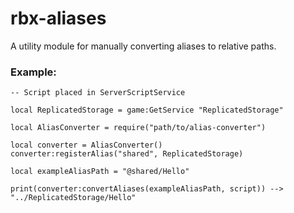 # rbx-aliases
A utility module for manually converting aliases to relative paths.

### Example:
```luau
-- Script placed in ServerScriptService

local ReplicatedStorage = game:GetService "ReplicatedStorage"

local AliasConverter = require("path/to/alias-converter")

local converter = AliasConverter()
converter:registerAlias("shared", ReplicatedStorage)

local exampleAliasPath = "@shared/Hello"

print(converter:convertAliases(exampleAliasPath, script)) --> "../ReplicatedStorage/Hello"
```